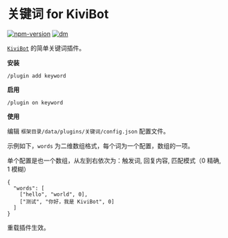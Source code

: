 # 关键词 for KiviBot

[![npm-version](https://img.shields.io/npm/v/kivibot-plugin-keyword?color=527dec&label=kivibot-plugin-keyword&style=flat-square)](https://npm.im/kivibot-plugin-keyword)
[![dm](https://shields.io/npm/dm/kivibot-plugin-keyword?style=flat-square)](https://npm.im/kivibot-plugin-keyword)

[`KiviBot`](https://beta.kivibot.com) 的简单关键词插件。

**安装**

```shell
/plugin add keyword
```

**启用**

```shell
/plugin on keyword
```

**使用**

编辑 `框架目录/data/plugins/关键词/config.json` 配置文件。

示例如下，`words` 为二维数组格式，每个词为一个配置，数组的一项。

单个配置是也一个数组，从左到右依次为：触发词, 回复内容, 匹配模式（0 精确, 1 模糊）

```jsonc
{
  "words": [
    ["hello", "world", 0],
    ["测试", "你好，我是 KiviBot", 0]
  ]
}
```

重载插件生效。
